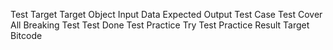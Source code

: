
Test Target 
Target Object
Input Data
Expected Output
Test Case
Test Cover All
Breaking Test
Test Done
Test Practice Try
Test Practice Result
Target Bitcode


